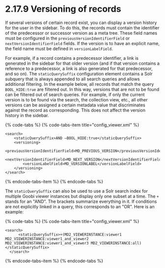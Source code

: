 # 2.17.9 Versioning of records

If several versions of certain record exist, you can display a version history for the user in the sidebar. To do this, the records must contain the identifier of the predecessor or successor version as a meta tree. These field names must be configured in the `previousVersionIdentifierField` or `nextVersionIdentifierField` fields. If the version is to have an explicit name, the field name must be defined in `versionLabelField`. 

For example, if a record contains a predecessor identifier, a link is generated in the sidebar for that older version \(and if that version contains a reference to a predecessor, a link is also generated for that predecessor, and so on\). The `staticQuerySuffix` configuration element contains a Solr subquery that is always appended to all search queries and allows additional filtering. In the example below, all records that match the query `BOOL_HIDE:true` are filtered out. In this way, versions that are not to be found can be filtered out of search queries. For example, if only the current version is to be found via the search, the collection view, etc., all other versions can be assigned a certain metadata value that discriminates against the record as corresponding. This does not affect the version history in the sidebar.

{% code-tabs %}
{% code-tabs-item title="config\_viewer.xml" %}
```markup
<search>
    <staticQuerySuffix>AND –BOOL_HIDE:true</staticQuerySuffix>
    <versioning>
        <previousVersionIdentifierField>MD_PREVIOUS_VERSION</previousVersionIdentifierField>
        <nextVersionIdentifierField>MD_NEXT_VERSION</nextVersionIdentifierField>
        <versionLabelField>MD_VERSIONLABEL</versionLabelField>
    </versioning>
</search>
```
{% endcode-tabs-item %}
{% endcode-tabs %}

The `staticQuerySuffix` can also be used to use a Solr search index for multiple Goobi viewer instances but display only one subset at a time. The `+` stands for an "AND". The brackets summarize everything in it. If conditions are not explicitly linked in a query, this corresponds to an "OR". Here is an example:

{% code-tabs %}
{% code-tabs-item title="config\_viewer.xml" %}
```markup
<search>
￼     <staticQuerySuffix>+(MD2_VIEWERINSTANCE:viewer1 MD2_VIEWERINSTANCE:viewer1_and_viewer2 MD2_VIEWERINSTANCE:viewer1_and_viewer3 MD2_VIEWERINSTANCE:all)</staticQuerySuffix>
￼ </search>
```
{% endcode-tabs-item %}
{% endcode-tabs %}

